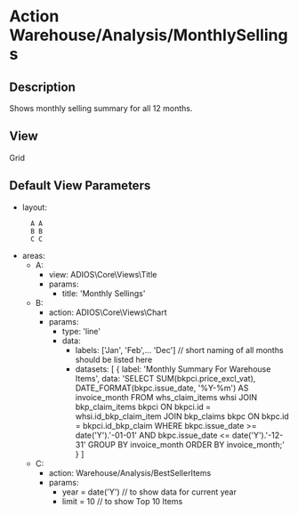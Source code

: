 # Action Warehouse/Analysis/MonthlySellings

## Description

Shows monthly selling summary for all 12 months.

## View

Grid

## Default View Parameters

* layout:
  ```
    A A
    B B
    C C    
  ```
* areas:
  * A:
    * view: ADIOS\Core\Views\Title
    * params:
      * title: 'Monthly Sellings'
  * B:
    * action: ADIOS\Core\Views\Chart
    * params:
      * type: 'line'
      * data: 
        * labels: ['Jan', 'Feb',... 'Dec'] // short naming of all months should be listed here
        * datasets:
          [ {
            label: 'Monthly Summary For Warehouse Items',
            data:
               'SELECT SUM(bkpci.price_excl_vat), DATE_FORMAT(bkpc.issue_date, '%Y-%m') AS invoice_month
                FROM whs_claim_items whsi
                JOIN bkp_claim_items bkpci ON bkpci.id = whsi.id_bkp_claim_item
                JOIN bkp_claims      bkpc ON bkpc.id = bkpci.id_bkp_claim
                WHERE bkpc.issue_date >= date('Y').'-01-01' AND bkpc.issue_date <= date('Y').'-12-31'
                GROUP BY invoice_month
                ORDER BY invoice_month;'
          } ]        
  * C:
    * action: Warehouse/Analysis/BestSellerItems
    * params:
      * year = date('Y') // to show data for current year
      * limit = 10  // to show Top 10 Items
      

